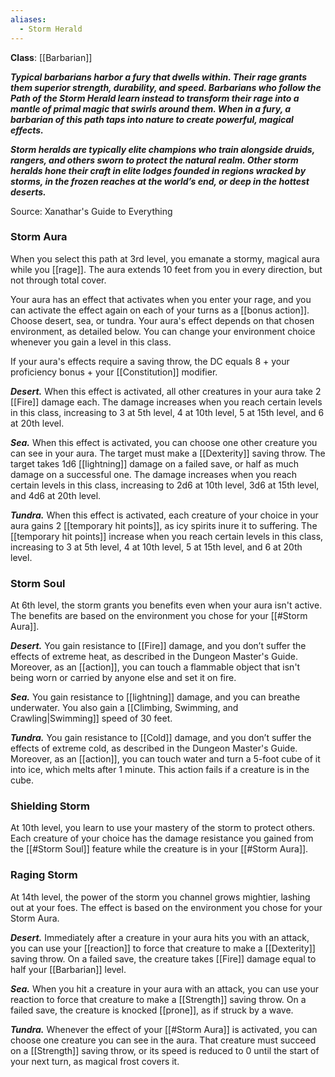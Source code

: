 ```yaml
---
aliases:
  - Storm Herald
---
```

**Class**: [[Barbarian]] 

**_Typical barbarians harbor a fury that dwells within. Their rage grants them superior strength, durability, and speed. Barbarians who follow the Path of the Storm Herald learn instead to transform their rage into a mantle of primal magic that swirls around them. When in a fury, a barbarian of this path taps into nature to create powerful, magical effects._**

**_Storm heralds are typically elite champions who train alongside druids, rangers, and others sworn to protect the natural realm. Other storm heralds hone their craft in elite lodges founded in regions wracked by storms, in the frozen reaches at the world’s end, or deep in the hottest deserts._**

Source: Xanathar's Guide to Everything

### Storm Aura

When you select this path at 3rd level, you emanate a stormy, magical aura while you [[rage]]. The aura extends 10 feet from you in every direction, but not through total cover.

Your aura has an effect that activates when you enter your rage, and you can activate the effect again on each of your turns as a [[bonus action]]. Choose desert, sea, or tundra. Your aura's effect depends on that chosen environment, as detailed below. You can change your environment choice whenever you gain a level in this class.

If your aura's effects require a saving throw, the DC equals 8 + your proficiency bonus + your [[Constitution]] modifier.

**_Desert._** When this effect is activated, all other creatures in your aura take 2 [[Fire]] damage each. The damage increases when you reach certain levels in this class, increasing to 3 at 5th level, 4 at 10th level, 5 at 15th level, and 6 at 20th level.

**_Sea._** When this effect is activated, you can choose one other creature you can see in your aura. The target must make a [[Dexterity]] saving throw. The target takes 1d6 [[lightning]] damage on a failed save, or half as much damage on a successful one. The damage increases when you reach certain levels in this class, increasing to 2d6 at 10th level, 3d6 at 15th level, and 4d6 at 20th level.

**_Tundra._** When this effect is activated, each creature of your choice in your aura gains 2 [[temporary hit points]], as icy spirits inure it to suffering. The [[temporary hit points]] increase when you reach certain levels in this class, increasing to 3 at 5th level, 4 at 10th level, 5 at 15th level, and 6 at 20th level.

### Storm Soul

At 6th level, the storm grants you benefits even when your aura isn't active. The benefits are based on the environment you chose for your [[#Storm Aura]].

**_Desert._** You gain resistance to [[Fire]] damage, and you don’t suffer the effects of extreme heat, as described in the Dungeon Master's Guide. Moreover, as an [[action]], you can touch a flammable object that isn't being worn or carried by anyone else and set it on fire.

**_Sea._** You gain resistance to [[lightning]] damage, and you can breathe underwater. You also gain a [[Climbing, Swimming, and Crawling|Swimming]] speed of 30 feet.

**_Tundra._** You gain resistance to [[Cold]] damage, and you don’t suffer the effects of extreme cold, as described in the Dungeon Master's Guide. Moreover, as an [[action]], you can touch water and turn a 5-foot cube of it into ice, which melts after 1 minute. This action fails if a creature is in the cube.

### Shielding Storm

At 10th level, you learn to use your mastery of the storm to protect others. Each creature of your choice has the damage resistance you gained from the [[#Storm Soul]] feature while the creature is in your [[#Storm Aura]].

### Raging Storm

At 14th level, the power of the storm you channel grows mightier, lashing out at your foes. The effect is based on the environment you chose for your Storm Aura.

**_Desert._** Immediately after a creature in your aura hits you with an attack, you can use your [[reaction]] to force that creature to make a [[Dexterity]] saving throw. On a failed save, the creature takes [[Fire]] damage equal to half your [[Barbarian]] level.

**_Sea._** When you hit a creature in your aura with an attack, you can use your reaction to force that creature to make a [[Strength]] saving throw. On a failed save, the creature is knocked [[prone]], as if struck by a wave.

**_Tundra._** Whenever the effect of your [[#Storm Aura]] is activated, you can choose one creature you can see in the aura. That creature must succeed on a [[Strength]] saving throw, or its speed is reduced to 0 until the start of your next turn, as magical frost covers it.